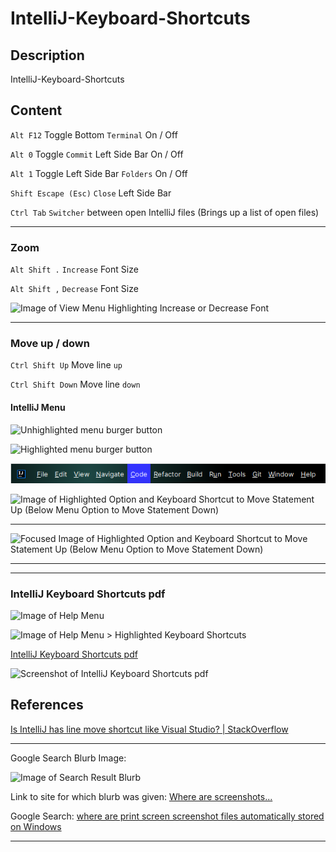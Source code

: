 # IntelliJ-Keyboard-Shortcuts

## Description

IntelliJ-Keyboard-Shortcuts

## Content

`Alt F12` Toggle Bottom `Terminal` On / Off

`Alt 0` Toggle `Commit` Left Side Bar On / Off

`Alt 1` Toggle Left Side Bar `Folders` On / Off

`Shift Escape (Esc)` `Close` Left Side Bar

`Ctrl Tab` `Switcher` between open IntelliJ files (Brings up a list of open files)

____

### Zoom

`Alt Shift .` `Increase` Font Size

`Alt Shift ,` `Decrease` Font Size

![Image of View Menu Highlighting Increase or Decrease Font](https://github.com/CoderSales/IntelliJ-Keyboard-Shortcuts/assets/32943259/357b43e5-40b1-4967-91a8-20922ca19e03)


____

### Move up / down

`Ctrl Shift Up` Move line `up`

`Ctrl Shift Down` Move line `down`

#### IntelliJ Menu

![Unhighlighted menu burger button](https://github.com/CoderSales/IntelliJ-Keyboard-Shortcuts/assets/32943259/c2082132-f081-441d-9e01-748b23d58875)

![Highlighted menu burger button](https://github.com/CoderSales/IntelliJ-Keyboard-Shortcuts/assets/32943259/37a07678-e883-42a3-9208-386ee31c8b4f)

![Image of IntelliJ Menu](/static/images/imageOfIntelliJMenu.png)

![Image of Highlighted Option and Keyboard Shortcut to Move Statement Up (Below Menu Option to Move Statement Down)](https://github.com/CoderSales/IntelliJ-Keyboard-Shortcuts/assets/32943259/21e94aae-aefa-4809-98db-88753fd78dc2)

____

![Focused Image of Highlighted Option and Keyboard Shortcut to Move Statement Up (Below Menu Option to Move Statement Down)](https://github.com/CoderSales/IntelliJ-Keyboard-Shortcuts/assets/32943259/101bddd9-4514-4966-9259-08cf8f13a300)

____

____

### IntelliJ Keyboard Shortcuts pdf

![Image of Help Menu](https://github.com/CoderSales/IntelliJ-Keyboard-Shortcuts/assets/32943259/40a05931-b08a-4c4b-96de-e99ffd8eedc2)

![Image of Help Menu > Highlighted Keyboard Shortcuts](https://github.com/CoderSales/IntelliJ-Keyboard-Shortcuts/assets/32943259/4896efbc-8e10-42a9-8927-50a5a244fd76)

[IntelliJ Keyboard Shortcuts pdf](https://resources.jetbrains.com/storage/products/intellij-idea/docs/IntelliJIDEA_ReferenceCard.pdf)

![Screenshot of IntelliJ Keyboard Shortcuts pdf](https://github.com/CoderSales/IntelliJ-Keyboard-Shortcuts/assets/32943259/f07dd8a1-9047-4bfa-a6b0-e6ae987fa4b6)

## References

[Is IntelliJ has line move shortcut like Visual Studio? | StackOverflow](https://stackoverflow.com/questions/69422749/is-intellij-has-line-move-shortcut-like-visual-studio)

____

Google Search Blurb Image:

![Image of Search Result Blurb](https://github.com/CoderSales/IntelliJ-Keyboard-Shortcuts/assets/32943259/8a4ceed9-1659-4213-b773-66d41c3ae5d2)

Link to site for which blurb was given: [Where are screenshots...](https://www.androidauthority.com/where-are-screenshots-saved-windows-3341260/#:~:text=However%2C%20using%20the%20Windows%2BPrint,with%20your%20Windows%20account%20name.)

Google Search: [where are print screen screenshot files automatically stored on Windows](https://www.google.com/search?q=where+are+print+screen+screenshot+files+automatically+stored+on+Windows&oq=where+are+print+screen+screenshot+files+automatically+stored+on+Windows&gs_lcrp=EgZjaHJvbWUyBggAEEUYOdIBCTE3NjkzajBqN6gCALACAA&sourceid=chrome&ie=UTF-8)

____
